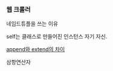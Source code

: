 ### 웹 크롤러

네임드튜플을 쓰는 이유

self는 클래스로 만들어진 인스턴스 자기 자신.

[append와 extend의 차이](http://hashcode.co.kr/questions/23/%ED%8C%8C%EC%9D%B4%EC%8D%AC%EC%97%90-append%EC%99%80-extend%EC%9D%98-%EC%B0%A8%EC%9D%B4%EC%A0%90)

삼항연산자

